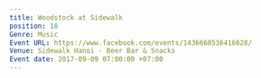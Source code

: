 ```yaml
---
title: Woodstock at Sidewalk
position: 18
Genre: Music
Event URL: https://www.facebook.com/events/1436668536416628/
Venue: Sidewalk Hanoi - Beer Bar & Snacks
Event date: 2017-09-09 07:00:00 +07:00
---
```


